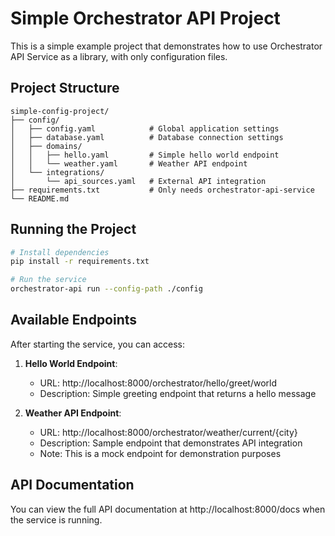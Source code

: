 # Simple Orchestrator API Project

This is a simple example project that demonstrates how to use Orchestrator API Service as a library, with only configuration files.

## Project Structure

```
simple-config-project/
├── config/
│   ├── config.yaml            # Global application settings
│   ├── database.yaml          # Database connection settings
│   ├── domains/
│   │   ├── hello.yaml         # Simple hello world endpoint
│   │   └── weather.yaml       # Weather API endpoint
│   └── integrations/
│       └── api_sources.yaml   # External API integration
├── requirements.txt           # Only needs orchestrator-api-service
└── README.md
```

## Running the Project

```bash
# Install dependencies
pip install -r requirements.txt

# Run the service
orchestrator-api run --config-path ./config
```

## Available Endpoints

After starting the service, you can access:

1. **Hello World Endpoint**:
   - URL: http://localhost:8000/orchestrator/hello/greet/world
   - Description: Simple greeting endpoint that returns a hello message

2. **Weather API Endpoint**:
   - URL: http://localhost:8000/orchestrator/weather/current/{city}
   - Description: Sample endpoint that demonstrates API integration
   - Note: This is a mock endpoint for demonstration purposes

## API Documentation

You can view the full API documentation at http://localhost:8000/docs when the service is running.